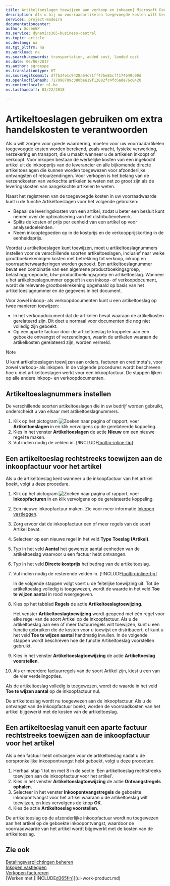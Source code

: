 ```yaml
---
title: Artikeltoeslagen toewijzen aan verkoop en inkopen| Microsoft Docs
description: Als u bij uw voorraadartikelen toegevoegde kosten wilt berekenen, zoals vracht, fysieke verwerking, verzekering en transport, die u maakt wanneer u artikelen inkoopt of verkoopt, kunt u de functie Artikeltoeslagen gebruiken.
services: project-madeira
documentationcenter: 
author: SorenGP
ms.service: dynamics365-business-central
ms.topic: article
ms.devlang: na
ms.tgt_pltfrm: na
ms.workload: na
ms.search.keywords: transportation, added cost, landed cost
ms.date: 06/06/2017
ms.author: sgroespe
ms.translationtype: HT
ms.sourcegitcommit: d7fb34e1c9428a64c71ff47be8bcff174649c00d
ms.openlocfilehash: 717090789c380bee19f12882fc4fc6ade76c8420
ms.contentlocale: nl-be
ms.lasthandoff: 03/22/2018

---
```

# <a name="use-item-charges-to-account-for-additional-trade-costs"></a>Artikeltoeslagen gebruiken om extra handelskosten te verantwoorden
Als u wilt zorgen voor goede waardering, moeten voor uw voorraadartikelen toegevoegde kosten worden berekend, zoals vracht, fysieke verwerking, verzekering en transport, die u maakt wanneer u de artikelen inkoopt of verkoopt. Voor inkopen bestaan de werkelijke kosten van een ingekocht artikel uit de inkoopprijs van de leverancier en alle bijkomende directe artikeltoeslagen die kunnen worden toegewezen voor afzonderlijke ontvangsten of retourzendingen. Voor verkopen is het belang van de verzendkosten van verkochte artikelen te weten net zo groot zijn als de leveringskosten van aangekochte artikelen te weten.

Naast het registreren van de toegevoegde kosten in uw voorraadwaarde kunt u de functie Artikeltoeslagen voor het volgende gebruiken:

- Bepaal de leveringskosten van een artikel, zodat u beter een besluit kunt nemen over de optimalisering van het distributienetwerk.
- Splits de kosten of prijs per eenheid van een artikel op voor analysedoeleinden.
- Neem inkooptegoeden op in de kostprijs en de verkoopprijskorting in de eenheidsprijs.

Voordat u artikeltoeslagen kunt toewijzen, moet u artikeltoeslagnummers instellen voor de verschillende soorten artikeltoeslagen, inclusief naar welke grootboekrekeningen kosten met betrekking tot verkoop, inkoop en voorraadherwaarderingen worden geboekt. Een artikeltoeslagnummer bevat een combinatie van een algemene productboekingsgroep, belastinggroepcode, btw-productboekingsgroep en artikeltoeslag. Wanneer u het artikeltoeslagnummer opgeeft in een inkoop- of verkoopdocument, wordt de relevante grootboekrekening opgehaald op basis van het artikeltoeslagnummer en de gegevens in het document.

Voor zowel inkoop- als verkoopdocumenten kunt u een artikeltoeslag op twee manieren toewijzen:
- In het verkoopdocument dat de artikelen bevat waaraan de artikelkosten gerelateerd zijn. Dit doet u normaal voor documenten die nog niet volledig zijn geboekt.
- Op een aparte factuur door de artikeltoeslag te koppelen aan een geboekte ontvangst of verzendingen, waarin de artikelen waaraan de artikelkosten gerelateerd zijn, worden vermeld.

> [!NOTE]  
>   U kunt artikeltoeslagen toewijzen aan orders, facturen en creditnota's, voor zowel verkoop- als inkopen. In de volgende procedures wordt beschreven hoe u met artikeltoeslagen werkt voor een inkoopfactuur. De stappen lijken op alle andere inkoop- en verkoopdocumenten.

## <a name="to-set-up-item-charge-numbers"></a>Artikeltoeslagnummers instellen
De verschillende soorten artikeltoeslagen die in uw bedrijf worden gebruikt, onderscheidt u van elkaar met artikeltoeslagnummers.

1. Klik op het pictogram ![Zoeken naar pagina of rapport](media/ui-search/search_small.png "pictogram Zoeken naar pagina of rapport"), voer **Artikeltoeslagen** in en klik vervolgens op de gerelateerde koppeling.
2. Kies in het venster **Artikeltoeslagen** de actie **Nieuw** om een nieuwe regel te maken.
3. Vul indien nodig de velden in. [!INCLUDE[tooltip-inline-tip](includes/tooltip-inline-tip_md.md)]

## <a name="to-assign-an-item-charge-directly-to-the-purchase-invoice-for-the-item"></a>Een artikeltoeslag rechtstreeks toewijzen aan de inkoopfactuur voor het artikel
Als u de artikeltoeslag kent wanneer u de inkoopfactuur van het artikel boekt, volgt u deze procedure.

1. Klik op het pictogram ![Zoeken naar pagina of rapport](media/ui-search/search_small.png "pictogram Zoeken naar pagina of rapport"), voer **Inkoopfacturen** in en klik vervolgens op de gerelateerde koppeling.
2. Een nieuwe inkoopfactuur maken. Zie voor meer informatie [Inkopen vastleggen](purchasing-how-record-purchases.md).
3. Zorg ervoor dat de inkoopfactuur een of meer regels van de soort Artikel bevat.
4. Selecteer op een nieuwe regel in het veld **Type** **Toeslag (Artikel)**.
5. Typ in het veld **Aantal** het gewenste aantal eenheden van de artikeltoeslag waarvoor u een factuur hebt ontvangen.
6. Typ in het veld **Directe kostprijs** het bedrag van de artikeltoeslag.
7. Vul indien nodig de resterende velden in. [!INCLUDE[tooltip-inline-tip](includes/tooltip-inline-tip_md.md)]

    In de volgende stappen volgt voert u de feitelijke toewijzing uit. Tot de artikeltoeslag volledig is toegewezen, wordt de waarde in het veld **Toe te wijzen aantal** in rood weergegeven.
8. Kies op het tabblad **Regels** de actie **Artikeltoeslagtoewijzing**.

    Het venster **Artikeltoeslagtoewijzing** wordt geopend met één regel voor elke regel van de soort Artikel op de inkoopfactuur. Als u de artikeltoeslag aan een of meer factuurregels wilt toewijzen, kunt u een functie gebruiken die de kosten voor u toewijst en distribueert, of kunt u het veld **Toe te wijzen aantal** handmatig invullen. In de volgende stappen wordt beschreven hoe de functie Artikeltoeslag voorstellen gebruikt.

9. Kies in het venster **Artikeltoeslagtoewijzing** de actie **Artikeltoeslag voorstellen**.
10. Als er meerdere factuurregels van de soort Artikel zijn, kiest u een van de vier verdelingopties.  

Als de artikeltoeslag volledig is toegewezen, wordt de waarde in het veld **Toe te wijzen aantal** op de inkoopfactuur nul.

De artikeltoeslag wordt nu toegewezen aan de inkoopfactuur. Als u de ontvangst van de inkoopfactuur boekt, worden de voorraadkosten van het artikel bijgewerkt met de kosten van de artikeltoeslag.  

## <a name="to-assign-an-item-charge-from-a-separate-invoice-to-the-purchase-invoice-for-the-item"></a>Een artikeltoeslag vanuit een aparte factuur rechtstreeks toewijzen aan de inkoopfactuur voor het artikel
Als u een factuur hebt ontvangen voor de artikeltoeslag nadat u de oorspronkelijke inkoopontvangst hebt geboekt, volgt u deze procedure.
1. Herhaal stap 1 tot en met 8 in de sectie 'Een artikeltoeslag rechtstreeks toewijzen aan de inkoopfactuur voor het artikel'.
2. Kies in het venster **Artikeltoeslagtoewijzing** de actie **Ontvangstregels ophalen**.
3. Selecteer in het venster **Inkoopontvangstregels** de geboekte inkoopontvangst voor het artikel waaraan u de artikeltoeslag wilt toewijzen, en kies vervolgens de knop **OK**.
4. Kies de actie **Artikeltoeslag voorstellen**.

De artikeltoeslag op de afzonderlijke inkoopfactuur wordt nu toegewezen aan het artikel op de geboekte inkoopontvangst, waardoor de voorraadwaarde van het artikel wordt bijgewerkt met de kosten van de artikeltoeslag.

## <a name="see-also"></a>Zie ook
[Betalingsverplichtingen beheren](payables-manage-payables.md)  
[Inkopen vastleggen](purchasing-how-record-purchases.md)  
[Verkopen factureren](sales-how-invoice-sales.md)  
[Werken met [!INCLUDE[d365fin](includes/d365fin_md.md)]](ui-work-product.md)  


